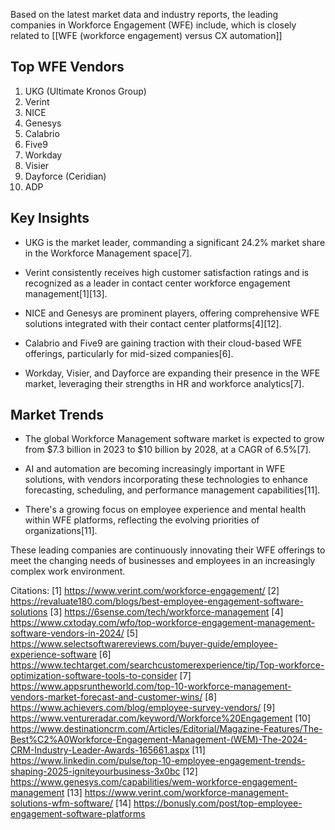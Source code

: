 Based on the latest market data and industry reports, the leading companies in Workforce Engagement (WFE) include, which is closely related to [[WFE (workforce engagement) versus CX automation]]

## Top WFE Vendors

1. UKG (Ultimate Kronos Group)
2. Verint
3. NICE
4. Genesys
5. Calabrio
6. Five9
7. Workday
8. Visier
9. Dayforce (Ceridian)
10. ADP

## Key Insights

- UKG is the market leader, commanding a significant 24.2% market share in the Workforce Management space[7].

- Verint consistently receives high customer satisfaction ratings and is recognized as a leader in contact center workforce engagement management[1][13].

- NICE and Genesys are prominent players, offering comprehensive WFE solutions integrated with their contact center platforms[4][12].

- Calabrio and Five9 are gaining traction with their cloud-based WFE offerings, particularly for mid-sized companies[6].

- Workday, Visier, and Dayforce are expanding their presence in the WFE market, leveraging their strengths in HR and workforce analytics[7].

## Market Trends

- The global Workforce Management software market is expected to grow from $7.3 billion in 2023 to $10 billion by 2028, at a CAGR of 6.5%[7].

- AI and automation are becoming increasingly important in WFE solutions, with vendors incorporating these technologies to enhance forecasting, scheduling, and performance management capabilities[11].

- There's a growing focus on employee experience and mental health within WFE platforms, reflecting the evolving priorities of organizations[11].

These leading companies are continuously innovating their WFE offerings to meet the changing needs of businesses and employees in an increasingly complex work environment.

Citations:
[1] https://www.verint.com/workforce-engagement/
[2] https://revaluate180.com/blogs/best-employee-engagement-software-solutions
[3] https://6sense.com/tech/workforce-management
[4] https://www.cxtoday.com/wfo/top-workforce-engagement-management-software-vendors-in-2024/
[5] https://www.selectsoftwarereviews.com/buyer-guide/employee-experience-software
[6] https://www.techtarget.com/searchcustomerexperience/tip/Top-workforce-optimization-software-tools-to-consider
[7] https://www.appsruntheworld.com/top-10-workforce-management-vendors-market-forecast-and-customer-wins/
[8] https://www.achievers.com/blog/employee-survey-vendors/
[9] https://www.ventureradar.com/keyword/Workforce%20Engagement
[10] https://www.destinationcrm.com/Articles/Editorial/Magazine-Features/The-Best%C2%A0Workforce-Engagement-Management-(WEM)-The-2024-CRM-Industry-Leader-Awards-165661.aspx
[11] https://www.linkedin.com/pulse/top-10-employee-engagement-trends-shaping-2025-igniteyourbusiness-3x0bc
[12] https://www.genesys.com/capabilities/wem-workforce-engagement-management
[13] https://www.verint.com/workforce-management-solutions-wfm-software/
[14] https://bonusly.com/post/top-employee-engagement-software-platforms